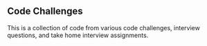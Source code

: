 ## Code Challenges

This is a collection of code from various code challenges, interview questions, and take home interview assignments.


